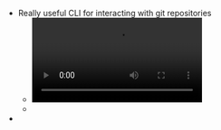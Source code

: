 - Really useful CLI for interacting with git repositories
	- ![ss_12152024_000654.mp4](../assets/ss_12152024_000654_1734249354704_0.mp4)
	-
-